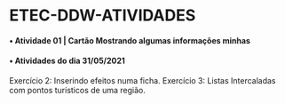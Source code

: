# ETEC-DDW-ATIVIDADES

#### • Atividade 01 | Cartão Mostrando algumas informações minhas

#### • Atividades do dia 31/05/2021
Exercício 2: Inserindo efeitos numa ficha.
Exercício 3: Listas Intercaladas com pontos turísticos de uma região.